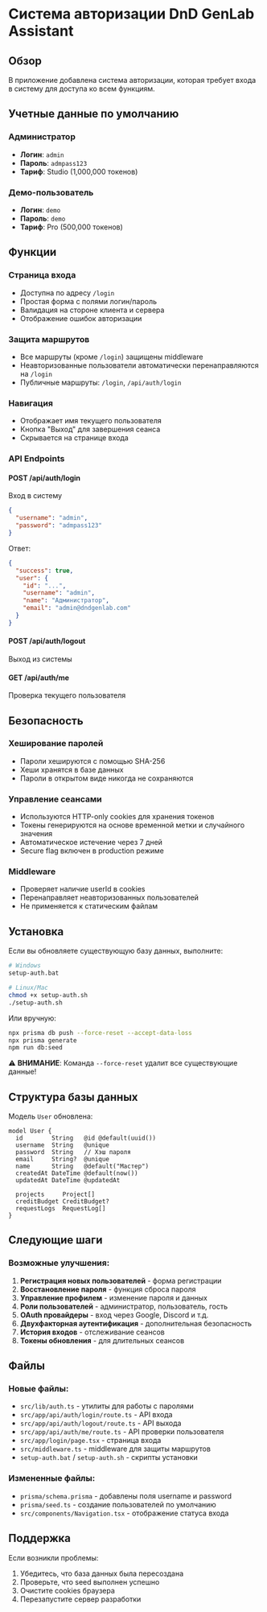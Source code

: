 # Система авторизации DnD GenLab Assistant

## Обзор

В приложение добавлена система авторизации, которая требует входа в систему для доступа ко всем функциям.

## Учетные данные по умолчанию

### Администратор
- **Логин**: `admin`
- **Пароль**: `admpass123`
- **Тариф**: Studio (1,000,000 токенов)

### Демо-пользователь
- **Логин**: `demo`
- **Пароль**: `demo`
- **Тариф**: Pro (500,000 токенов)

## Функции

### Страница входа
- Доступна по адресу `/login`
- Простая форма с полями логин/пароль
- Валидация на стороне клиента и сервера
- Отображение ошибок авторизации

### Защита маршрутов
- Все маршруты (кроме `/login`) защищены middleware
- Неавторизованные пользователи автоматически перенаправляются на `/login`
- Публичные маршруты: `/login`, `/api/auth/login`

### Навигация
- Отображает имя текущего пользователя
- Кнопка "Выход" для завершения сеанса
- Скрывается на странице входа

### API Endpoints

#### POST /api/auth/login
Вход в систему
```json
{
  "username": "admin",
  "password": "admpass123"
}
```

Ответ:
```json
{
  "success": true,
  "user": {
    "id": "...",
    "username": "admin",
    "name": "Администратор",
    "email": "admin@dndgenlab.com"
  }
}
```

#### POST /api/auth/logout
Выход из системы

#### GET /api/auth/me
Проверка текущего пользователя

## Безопасность

### Хеширование паролей
- Пароли хешируются с помощью SHA-256
- Хеши хранятся в базе данных
- Пароли в открытом виде никогда не сохраняются

### Управление сеансами
- Используются HTTP-only cookies для хранения токенов
- Токены генерируются на основе временной метки и случайного значения
- Автоматическое истечение через 7 дней
- Secure flag включен в production режиме

### Middleware
- Проверяет наличие userId в cookies
- Перенаправляет неавторизованных пользователей
- Не применяется к статическим файлам

## Установка

Если вы обновляете существующую базу данных, выполните:

```bash
# Windows
setup-auth.bat

# Linux/Mac
chmod +x setup-auth.sh
./setup-auth.sh
```

Или вручную:
```bash
npx prisma db push --force-reset --accept-data-loss
npx prisma generate
npm run db:seed
```

⚠️ **ВНИМАНИЕ**: Команда `--force-reset` удалит все существующие данные!

## Структура базы данных

Модель `User` обновлена:
```prisma
model User {
  id        String   @id @default(uuid())
  username  String   @unique
  password  String   // Хэш пароля
  email     String?  @unique
  name      String   @default("Мастер")
  createdAt DateTime @default(now())
  updatedAt DateTime @updatedAt
  
  projects     Project[]
  creditBudget CreditBudget?
  requestLogs  RequestLog[]
}
```

## Следующие шаги

### Возможные улучшения:
1. **Регистрация новых пользователей** - форма регистрации
2. **Восстановление пароля** - функция сброса пароля
3. **Управление профилем** - изменение пароля и данных
4. **Роли пользователей** - администратор, пользователь, гость
5. **OAuth провайдеры** - вход через Google, Discord и т.д.
6. **Двухфакторная аутентификация** - дополнительная безопасность
7. **История входов** - отслеживание сеансов
8. **Токены обновления** - для длительных сеансов

## Файлы

### Новые файлы:
- `src/lib/auth.ts` - утилиты для работы с паролями
- `src/app/api/auth/login/route.ts` - API входа
- `src/app/api/auth/logout/route.ts` - API выхода
- `src/app/api/auth/me/route.ts` - API проверки пользователя
- `src/app/login/page.tsx` - страница входа
- `src/middleware.ts` - middleware для защиты маршрутов
- `setup-auth.bat` / `setup-auth.sh` - скрипты установки

### Измененные файлы:
- `prisma/schema.prisma` - добавлены поля username и password
- `prisma/seed.ts` - создание пользователей по умолчанию
- `src/components/Navigation.tsx` - отображение статуса входа

## Поддержка

Если возникли проблемы:
1. Убедитесь, что база данных была пересоздана
2. Проверьте, что seed выполнен успешно
3. Очистите cookies браузера
4. Перезапустите сервер разработки

